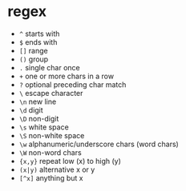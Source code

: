 # regex

- `^` starts with
- `$` ends with
- `[]` range
- `()` group
- `.` single char once
- `+` one or more chars in a row
- `?` optional preceding char match
- `\` escape character
- `\n` new line
- `\d` digit
- `\D` non-digit
- `\s` white space
- `\S` non-white space
- `\w` alphanumeric/underscore chars (word chars)
- `\W` non-word chars
- `{x,y}` repeat low (x) to high (y)
- `(x|y)` alternative x or y
- `[^x]` anything but x


